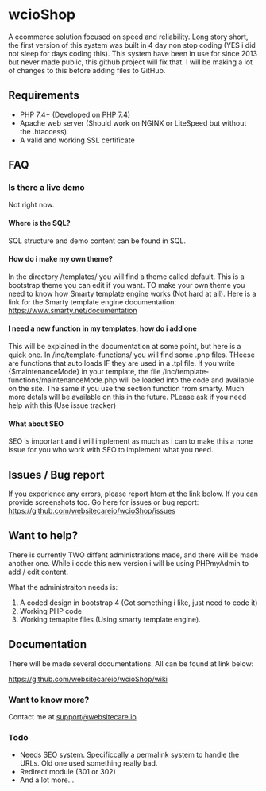 # wcioShop
A ecommerce solution focused on speed and reliability. Long story short, the first version of this system was built in 4 day non stop coding (YES i did not sleep for days coding this). 
This system have been in use for since 2013 but never made public, this github project will fix that. I will be making a lot of changes to this before adding files to GitHub. 

## Requirements
- PHP 7.4+ (Developed on PHP 7.4)
- Apache web server (Should work on NGINX or LiteSpeed but without the .htaccess)
- A valid and working SSL certificate

## FAQ
### Is there a live demo
Not right now.

#### Where is the SQL?
SQL structure and demo content can be found in SQL.

#### How do i make my own theme?
In the directory /templates/ you will find a theme called default. This is a bootstrap theme you can edit if you want. TO make your own theme you need to know how Smarty template engine works (Not hard at all). Here is a link for the Smarty template engine documentation: https://www.smarty.net/documentation

#### I need a new function in my templates, how do i add one
This will be explained in the documentation at some point, but here is a quick one.
In /inc/template-functions/ you will find some .php files. THeese are functions that auto loads IF they are used in a .tpl file. 
If you write {$maintenanceMode} in your template, the file /inc/template-functions/maintenanceMode.php will be loaded into the code and available on the site. The same if you use the section function from smarty. 
Much more detals will be available on this in the future. PLease ask if you need help with this (Use issue tracker)

#### What about SEO
SEO is important and i will implement as much as i can to make this a none issue for you who work with SEO to implement what you need. 

## Issues / Bug report
If you experience any errors, please report htem at the link below. If you can provide screenshots too.
Go here for issues or bug report: https://github.com/websitecareio/wcioShop/issues

## Want to help?
There is currently TWO diffent administrations made, and there will be made another one. While i code this new version i will be using PHPmyAdmin to add / edit content.

What the administraiton needs is:
1) A coded design in bootstrap 4 (Got something i like, just need to code it)
2) Working PHP code
3) Working temaplte files (Using smarty template engine).

## Documentation
There will be made several documentations. All can be found at link below:

https://github.com/websitecareio/wcioShop/wiki

### Want to know more?
Contact me at support@websitecare.io 

### Todo
- Needs SEO system. Specificcally a permalink system to handle the URLs. Old one used something really bad. 
- Redirect module (301 or 302)
- And a lot more...
